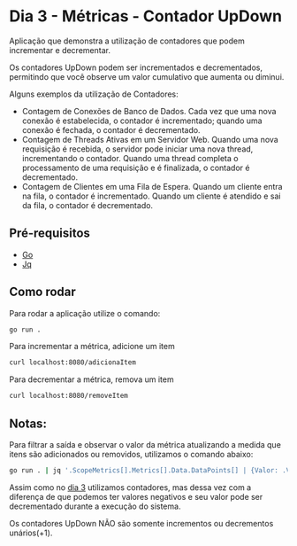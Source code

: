 # Dia 3 - Métricas - Contador UpDown

Aplicação que demonstra a utilização de contadores que podem incrementar e decrementar.

Os contadores UpDown podem ser incrementados e decrementados, permitindo que você observe um valor cumulativo que aumenta ou diminui.

Alguns exemplos da utilização de Contadores:

- Contagem de Conexões de Banco de Dados. Cada vez que uma nova conexão é estabelecida, o contador é incrementado; quando uma conexão é fechada, o contador é decrementado.
- Contagem de Threads Ativas em um Servidor Web. Quando uma nova requisição é recebida, o servidor pode iniciar uma nova thread, incrementando o contador. Quando uma thread completa o processamento de uma requisição e é finalizada, o contador é decrementado.
- Contagem de Clientes em uma Fila de Espera. Quando um cliente entra na fila, o contador é incrementado. Quando um cliente é atendido e sai da fila, o contador é decrementado.

## Pré-requisitos

- [Go](https://go.dev)
- [Jq](https://jqlang.github.io/jq/)

## Como rodar

Para rodar a aplicação utilize o comando:

```sh
go run .
```

Para incrementar a métrica, adicione um item

```sh
curl localhost:8080/adicionaItem
```

Para decrementar a métrica, remova um item

```sh
curl localhost:8080/removeItem
```

## Notas:

Para filtrar a saída e observar o valor da métrica atualizando a medida que itens são adicionados ou removidos, utilizamos o comando abaixo:

```sh
go run . | jq '.ScopeMetrics[].Metrics[].Data.DataPoints[] | {Valor: .Value}'
```
Assim como no [dia 3](../dia3/) utilizamos contadores, mas dessa vez com a diferença de que podemos ter valores negativos e seu valor pode ser decrementado durante a execução do sistema.

Os contadores UpDown NÃO são somente incrementos ou decrementos unários(+1).
